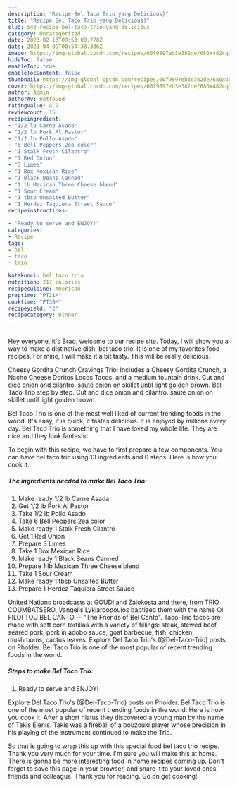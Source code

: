 ```yaml
---
description: "Recipe Bel Taco Trio yang Delicious}"
title: "Recipe Bel Taco Trio yang Delicious}"
slug: 543-recipe-bel-taco-trio-yang-delicious
category: Uncategorized
date: 2023-02-13T09:53:00.778Z
date: 2023-04-09T00:54:38.386Z
image: https://img-global.cpcdn.com/recipes/00f9897eb3e382de/680x482cq70/bel-taco-trio-recipe-main-photo.jpg
hideToc: false
enableToc: true
enableTocContent: false
thumbnail: https://img-global.cpcdn.com/recipes/00f9897eb3e382de/680x482cq70/bel-taco-trio-recipe-main-photo.jpg
cover: https://img-global.cpcdn.com/recipes/00f9897eb3e382de/680x482cq70/bel-taco-trio-recipe-main-photo.jpg
author: Admin
authorAv: notfound
ratingvalue: 4.9
reviewcount: 15
recipeingredient:
- "1/2 lb Carne Asada"
- "1/2 lb Pork Al Pastor"
- "1/2 lb Pollo Asado"
- "6 Bell Peppers 2ea color"
- "1 Stalk Fresh Cilantro"
- "1 Red Onion"
- "3 Limes"
- "1 Box Mexican Rice"
- "1 Black Beans Canned"
- "1 lb Mexican Three Cheese blend"
- "1 Sour Cream"
- "1 tbsp Unsalted Butter"
- "1 Herdez Taquiera Street Sauce"
recipeinstructions:

- "Ready to serve and ENJOY!"
categories:
- Recipe
tags:
- bel
- taco
- trio

katakunci: bel taco trio 
nutrition: 217 calories
recipecuisine: American
preptime: "PT21M"
cooktime: "PT30M"
recipeyield: "2"
recipecategory: Dinner

---
```



Hey everyone, it's Brad, welcome to our recipe site. Today, I will show you a way to make a distinctive dish, bel taco trio. It is one of my favorites food recipes. For mine, I will make it a bit tasty. This will be really delicious.

Cheesy Gordita Crunch Cravings Trio: Includes a Cheesy Gordita Crunch, a Nacho Cheese Doritos Locos Tacos, and a medium fountain drink. Cut and dice onion and cilantro. sauté onion on skillet until light golden brown. Bel Taco Trio step by step. Cut and dice onion and cilantro. sauté onion on skillet until light golden brown.

Bel Taco Trio is one of the most well liked of current trending foods in the world. It's easy, it is quick, it tastes delicious. It is enjoyed by millions every day. Bel Taco Trio is something that I have loved my whole life. They are nice and they look fantastic.


To begin with this recipe, we have to first prepare a few components. You can have bel taco trio using 13 ingredients and 0 steps. Here is how you cook it.

<!--inarticleads1-->

##### The ingredients needed to make Bel Taco Trio:

1. Make ready 1/2 lb Carne Asada
1. Get 1/2 lb Pork Al Pastor
1. Take 1/2 lb Pollo Asado
1. Take 6 Bell Peppers 2ea color
1. Make ready 1 Stalk Fresh Cilantro
1. Get 1 Red Onion
1. Prepare 3 Limes
1. Take 1 Box Mexican Rice
1. Make ready 1 Black Beans Canned
1. Prepare 1 lb Mexican Three Cheese blend
1. Take 1 Sour Cream
1. Make ready 1 tbsp Unsalted Butter
1. Prepare 1 Herdez Taquiera Street Sauce


United Nations broadcasts at GOUDI and Zalokosta and there, from TRIO COUMBATSERO, Vangelis Lykiardopoulos baptized them with the name OI FILOI TOU BEL CANTO -- &#34;The Friends of Bel Canto&#34;. Taco-Trio tacos are made with soft corn tortillas with a variety of fillings: steak, stewed beef, seared pork, pork in adobo sauce, goat barbecue, fish, chicken, mushrooms, cactus leaves. Explore Del Taco Trio&#39;s (@Del-Taco-Trio) posts on Pholder. Bel Taco Trio is one of the most popular of recent trending foods in the world. 

<!--inarticleads2-->

##### Steps to make Bel Taco Trio:


1. Ready to serve and ENJOY!

Explore Del Taco Trio&#39;s (@Del-Taco-Trio) posts on Pholder. Bel Taco Trio is one of the most popular of recent trending foods in the world. Here is how you cook it. After a short hiatus they discovered a young man by the name of Takis Elenis. Takis was a fireball of a bouzouki player whose precision in his playing of the instrument continued to make the Trio. 

So that is going to wrap this up with this special food bel taco trio recipe. Thank you very much for your time. I'm sure you will make this at home. There is gonna be more interesting food in home recipes coming up. Don't forget to save this page in your browser, and share it to your loved ones, friends and colleague. Thank you for reading. Go on get cooking!
